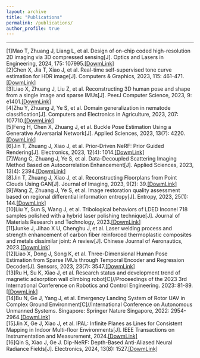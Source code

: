 ```yaml
---
layout: archive
title: "Publications"
permalink: /publications/
author_profile: true
---
```


---
[1]Mao T, Zhuang J, Liang L, et al. Design of on-chip coded high-resolution 2D imaging via 3D compressed sensing[J]. Optics and Lasers in Engineering, 2024, 175: 107995.[[DowmLink]](#https://doi.org/10.1016/j.optlaseng.2023.107995) <br />
[2]Chen X, Jia T, Xiao J, et al. Real-time self-supervised tone curve estimation for HDR image[J]. Computers & Graphics, 2023, 115: 461-471.[[DowmLink]](#https://doi.org/10.1016/j.cag.2023.07.034)<br />
[3]Liao X, Zhuang J, Liu Z, et al. Reconstructing 3D human pose and shape from a single image and sparse IMUs[J]. PeerJ Computer Science, 2023, 9: e1401.[[DowmLink]](#https://peerj.com/articles/cs-1401)<br />
[4]Zhu Y, Zhuang J, Ye S, et al. Domain generalization in nematode classification[J]. Computers and Electronics in Agriculture, 2023, 207: 107710.[[DowmLink]](#https://doi.org/10.1016/j.compag.2023.107710) <br />
[5]Feng H, Chen X, Zhuang J, et al. Buckle Pose Estimation Using a Generative Adversarial Network[J]. Applied Sciences, 2023, 13(7): 4220.[[DowmLink]](#https://doi.org/10.3390/app13074220)<br />
[6]Jin T, Zhuang J, Xiao J, et al. Prior-Driven NeRF: Prior Guided Rendering[J]. Electronics, 2023, 12(4): 1014.[[DowmLink]](#https://doi.org/10.3390/electronics12041014)<br />
[7]Wang C, Zhuang J, Ye S, et al. Data-Decoupled Scattering Imaging Method Based on Autocorrelation Enhancement[J]. Applied Sciences, 2023, 13(4): 2394.[[DowmLink]](#https://doi.org/10.3390/app13042394)<br />
[8]Jin T, Zhuang J, Xiao J, et al. Reconstructing Floorplans from Point Clouds Using GAN[J]. Journal of Imaging, 2023, 9(2): 39.[[DowmLink]](#https://doi.org/10.3390/jimaging9020039)<br />
[9]Wang Z, Zhuang J, Ye S, et al. Image restoration quality assessment based on regional differential information entropy[J]. Entropy, 2023, 25(1): 144.[[DowmLink]](#https://doi.org/10.3390/e25010144)<br />
[10]Liu Y, Sun S, Wang J, et al. Tribological behaviors of LDED Inconel 718 samples polished with a hybrid laser polishing technique[J]. Journal of Materials Research and Technology, 2023.[[DowmLink]](#https://doi.org/10.1016/j.jmrt.2023.05.230)<br />
[11]Junke J, Jihao X U, Chenghu J, et al. Laser welding process and strength enhancement of carbon fiber reinforced thermoplastic composites and metals dissimilar joint: A review[J]. Chinese Journal of Aeronautics, 2023.[[DowmLink]](#https://doi.org/10.1016/j.cja.2023.02.025)<br />
[12]Liao X, Dong J, Song K, et al. Three-Dimensional Human Pose Estimation from Sparse IMUs through Temporal Encoder and Regression Decoder[J]. Sensors, 2023, 23(7): 3547.[[DowmLink]](#https://doi.org/10.3390/s23073547)<br />
[13]Ru H, Su K, Xiao J, et al. Research status and development trend of magnetic adsorption wall climbing robot[C]//Proceedings of the 2023 3rd International Conference on Robotics and Control Engineering. 2023: 81-89.[[[DowmLink]](#https://doi.org/10.1145/3598151.3598166)<br />
[14]Bu N, Ge J, Yang J, et al. Emergency Landing System of Rotor UAV in Complex Ground Environment[C]//International Conference on Autonomous Unmanned Systems. Singapore: Springer Nature Singapore, 2022: 2954-2964.[[DowmLink]](#https://doi.org/10.1007/978-981-99-0479-2_273)<br />
[15]Jin X, Ge J, Xiao J, et al. IPAL: Infinite Planes as Lines for Consistent Mapping in Indoor Multi-floor Environments[J]. IEEE Transactions on Instrumentation and Measurement, 2024.[[DowmLink]](#https://zxczhai.github.io/IPAL/)<br />
[16]Qin S, Xiao J, Ge J. Dip-NeRF: Depth-Based Anti-Aliased Neural Radiance Fields[J]. Electronics, 2024, 13(8): 1527.[[DowmLink]](#https://zxczhai.github.io/IPAL/)<br />
